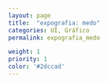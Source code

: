 ```yaml
---
layout: page
title:  "expografia: medo"
categories: UI, Gráfico
permalink: expografia_medo

weight: 1
priority: 1
color: '#2dccad'
---
```

